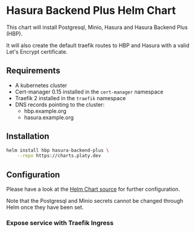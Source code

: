 # Hasura Backend Plus Helm Chart

This chart will install Postgresql, Minio, Hasura and Hasura Backend Plus (HBP).

It will also create the default traefik routes to HBP and Hasura with a valid Let's Encrypt certificate.

## Requirements

- A kubernetes cluster
- Cert-manager 0.15 installed in the `cert-manager` namespace
- Traefik 2 installed in the `traefik` namespace
- DNS records pointing to the cluster:
  - hbp.example.org
  - hasura.example.org

## Installation

```sh
helm install hbp hasura-backend-plus \
    --repo https://charts.platy.dev
```

## Configuration

Please have a look at the [Helm Chart source](https://github.com/platyplus/charts/tree/master/source/hasura-backend-plus) for further configuration.

Note that the Postgresql and Minio secrets cannot be changed through Helm once they have been set.

### Expose service with Traefik Ingress
